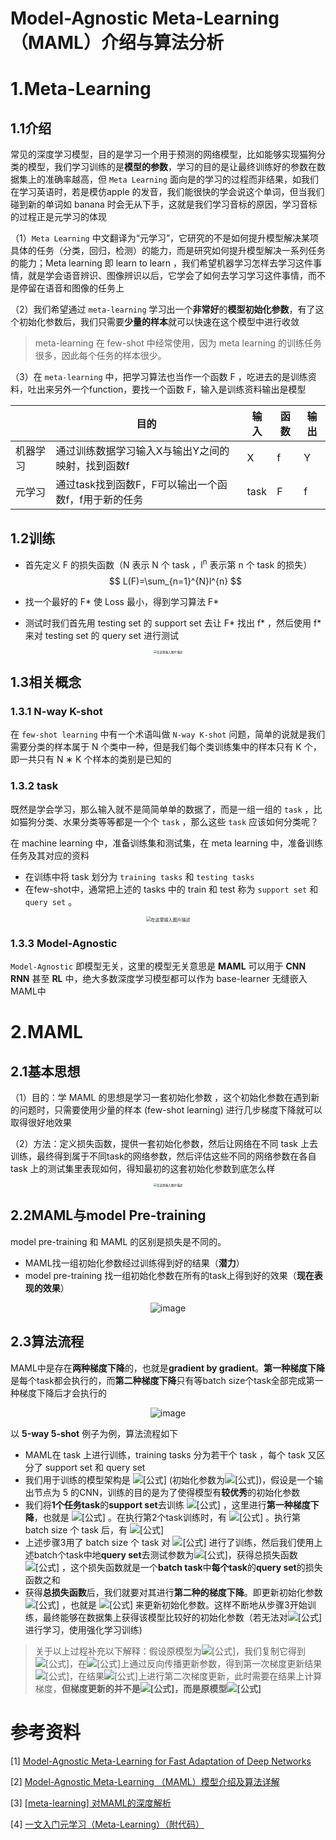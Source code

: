 # Model-Agnostic Meta-Learning（MAML）介绍与算法分析


# 1.Meta-Learning

## 1.1介绍

常见的深度学习模型，目的是学习一个用于预测的网络模型，比如能够实现猫狗分类的模型，我们学习训练的是**模型的参数**，学习的目的是让最终训练好的参数在数据集上的准确率越高，但 `Meta Learning` 面向是的学习的过程而非结果，如我们在学习英语时，若是模仿apple 的发音，我们能很快的学会说这个单词，但当我们碰到新的单词如 banana 时会无从下手，这就是我们学习音标的原因，学习音标的过程正是元学习的体现

（1）`Meta Learning` 中文翻译为“元学习”，它研究的不是如何提升模型解决某项具体的任务（分类，回归，检测）的能力，而是研究如何提升模型解决一系列任务的能力；Meta learning 即 learn to learn ，我们希望机器学习怎样去学习这件事情，就是学会语音辨识、图像辨识以后，它学会了如何去学习学习这件事情，而不是停留在语音和图像的任务上

（2）我们希望通过 `meta-learning` 学习出一个**非常好**的**模型初始化参数**，有了这个初始化参数后，我们只需要**少量的样本**就可以快速在这个模型中进行收敛

> meta-learning 在 few-shot 中经常使用，因为 meta learning  的训练任务很多，因此每个任务的样本很少。

（3）在 `meta-learning` 中，把学习算法也当作一个函数 F ，吃进去的是训练资料，吐出来另外一个function，要找一个函数 F，输入是训练资料输出是模型

|          | 目的                                                 | 输入 | 函数 | 输出 |
| -------- | ---------------------------------------------------- | ---- | ---- | ---- |
| 机器学习 | 通过训练数据学习输入X与输出Y之间的映射，找到函数f    | X    | f    | Y    |
| 元学习   | 通过task找到函数F，F可以输出一个函数f，f用于新的任务 | task | F    | f    |

## 1.2训练

- 首先定义 F 的损失函数（N 表示 N 个 task ，l<sup>n</sup> 表示第 n 个 task 的损失）
  $$
  L(F)=\sum_{n=1}^{N}l^{n}
  $$

- 找一个最好的 F* 使 Loss 最小，得到学习算法 F*

- 测试时我们首先用 testing set 的 support set 去让 F* 找出 f* ，然后使用 f* 来对 testing set 的 query set 进行测试

<div align=center>
<img src="https://img-blog.csdnimg.cn/2020052808373588.png?x-oss-process=image/watermark,type_ZmFuZ3poZW5naGVpdGk,shadow_10,text_aHR0cHM6Ly9ibG9nLmNzZG4ubmV0L3FxXzQxNjk0NTA0,size_16,color_FFFFFF,t_70" alt="在这里插入图片描述" style="zoom: 33%;" />
</div>

## 1.3相关概念

### 1.3.1 N-way K-shot

在 `few-shot learning` 中有一个术语叫做 `N-way K-shot` 问题，简单的说就是我们需要分类的样本属于 N 个类中一种，但是我们每个类训练集中的样本只有 K 个，即一共只有 N ∗ K 个样本的类别是已知的

### 1.3.2 task

既然是学会学习，那么输入就不是简简单单的数据了，而是一组一组的 `task` ，比如猫狗分类、水果分类等等都是一个个 `task` ，那么这些 `task` 应该如何分类呢？

在 machine learning 中，准备训练集和测试集，在 meta learning 中，准备训练任务及其对应的资料

- 在训练中将 task 划分为 `training tasks` 和 `testing tasks`
- 在few-shot中，通常把上述的 tasks 中的 train 和 test 称为 `support set` 和 `query set` 。

<div align=center>
<img src="https://img-blog.csdnimg.cn/20200716103136708.png?x-oss-process=image/watermark,type_ZmFuZ3poZW5naGVpdGk,shadow_10,text_aHR0cHM6Ly9ibG9nLmNzZG4ubmV0L3dlaXhpbl80NDU1NDMzNw==,size_16,color_FFFFFF,t_70" alt="在这里插入图片描述" style="zoom: 50%;" />
</div>

### 1.3.3 Model-Agnostic

`Model-Agnostic` 即模型无关，这里的模型无关意思是 **MAML** 可以用于 **CNN RNN** 甚至 **RL** 中，绝大多数深度学习模型都可以作为 base-learner 无缝嵌入MAML中

# 2.MAML

## 2.1基本思想

（1）目的：学 MAML 的思想是学习一套初始化参数 ，这个初始化参数在遇到新的问题时，只需要使用少量的样本 (few-shot learning) 进行几步梯度下降就可以取得很好地效果

（2）方法：定义损失函数，提供一套初始化参数，然后让网络在不同 task 上去训练，最终得到属于不同task的网络参数，然后评估这些不同的网络参数在各自 task 上的测试集里表现如何，得知最初的这套初始化参数到底怎么样

<div align=center>
<img src="https://img-blog.csdnimg.cn/20191008213431186.png?x-oss-process=image/watermark,type_ZmFuZ3poZW5naGVpdGk,shadow_10,text_aHR0cHM6Ly9ibG9nLmNzZG4ubmV0L3NoYW95dWUxMjM0,size_16,color_FFFFFF,t_70" alt="在这里插入图片描述" style="zoom: 33%;" />
</div>

## 2.2MAML与model Pre-training

model pre-training 和 MAML 的区别是损失是不同的。

- MAML找一组初始化参数经过训练得到好的结果（**潜力**）
- model pre-training 找一组初始化参数在所有的task上得到好的效果（**现在表现的效果**）

<div align=center>
<img src="https://s1.imagehub.cc/images/2021/10/23/contrast1bece23ba68f2b27.png" alt="image" />
</div>

## 2.3算法流程

MAML中是存在**两种梯度下降**的，也就是**gradient by gradient**。**第一种梯度下降**是每个task都会执行的，而**第二种梯度下降**只有等batch size个task全部完成第一种梯度下降后才会执行的

<div align=center>
<img src="https://s1.imagehub.cc/images/2021/09/22/4S5OBIIQ8A5CN_71CO.png" alt="image" />
</div>

以 **5-way 5-shot** 例子为例，算法流程如下

- MAML在 task 上进行训练，training tasks 分为若干个 task ，每个 task 又区分了 support set 和 query set
- 我们用于训练的模型架构是 ![[公式]](https://www.zhihu.com/equation?tex=M_%7Bmeta%7D) (初始化参数为![[公式]](https://www.zhihu.com/equation?tex=%5Cphi))，假设是一个输出节点为 5 的CNN，训练的目的是为了使得模型有**较优秀**的初始化参数
- 我们将**1个任务task**的**support set**去训练 ![[公式]](https://www.zhihu.com/equation?tex=M_%7Bmeta%7D) ，这里进行**第一种梯度下降**，也就是 ![[公式]](https://www.zhihu.com/equation?tex=%5Chat%7B%5Ctheta%7D%5E%7B1%7D%5CLeftarrow%5Cphi+-%5Ceta.%5Cpartial+l%28%5Cphi%29%2F%5Cpartial+%5Cphi) 。在执行第2个task训练时，有 ![[公式]](https://www.zhihu.com/equation?tex=%5Chat%7B%5Ctheta%7D%5E%7B2%7D%5CLeftarrow%5Cphi+-%5Ceta.%5Cpartial+l%28%5Cphi%29%2F%5Cpartial+%5Cphi) 。执行第 batch size 个 task 后，有 ![[公式]](https://www.zhihu.com/equation?tex=%5Chat%7B%5Ctheta%7D%5E%7Bbz%7D%5CLeftarrow%5Cphi+-%5Ceta.%5Cpartial+l%28%5Cphi%29%2F%5Cpartial+%5Cphi) 
- 上述步骤3用了 batch size 个 task 对 ![[公式]](https://www.zhihu.com/equation?tex=M_%7Bmeta%7D) 进行了训练，然后我们使用上述batch个task中地**query set**去测试参数为![[公式]](https://www.zhihu.com/equation?tex=%5Chat%7B%5Ctheta%7D%5E%7Bi%7D%2Ci%5Cin%5B1%2Cbatch+size%5D)，获得总损失函数 ![[公式]](https://www.zhihu.com/equation?tex=L%28%5Cphi%29%3D%5Csum_%7Bi%3D1%7D%5E%7Bbs%7D%7Bl%5E%7Bi%7D%28%5Chat%7B%5Ctheta%7D%5E%7Bi%7D%29%7D) ，这个损失函数就是一个**batch task**中**每个task**的**query set**的损失函数之和
- 获得**总损失函数**后，我们就要对其进行**第二种的梯度下降**。即更新初始化参数 ![[公式]](https://www.zhihu.com/equation?tex=%5Cphi) ，也就是 ![[公式]](https://www.zhihu.com/equation?tex=%5Cphi%5CLeftarrow%5Cphi+-%5Ceta.%5Cpartial+L%28%5Cphi%29%2F%5Cpartial+%5Cphi) 来更新初始化参数。这样不断地从步骤3开始训练，最终能够在数据集上获得该模型比较好的初始化参数（若无法对![[公式]](https://www.zhihu.com/equation?tex=%5Cphi)进行学习，使用强化学习训练)

> 关于以上过程补充以下解释：假设原模型为![[公式]](https://www.zhihu.com/equation?tex=%5Ctheta_a)，我们复制它得到![[公式]](https://www.zhihu.com/equation?tex=%5Ctheta_b)，在![[公式]](https://www.zhihu.com/equation?tex=%5Ctheta_b)上通过反向传播更新参数，得到第一次梯度更新结果![[公式]](https://www.zhihu.com/equation?tex=%5Ctheta_b%27)，在结果![[公式]](https://www.zhihu.com/equation?tex=%5Ctheta_b%27)上进行第二次梯度更新，此时需要在结果上计算梯度，**但梯度更新的并不是![[公式]](https://www.zhihu.com/equation?tex=%5Ctheta_b%27)，而是原模型![[公式]](https://www.zhihu.com/equation?tex=%5Ctheta_a)**

# 参考资料

[1] [Model-Agnostic Meta-Learning for Fast Adaptation of Deep Networks](https://arxiv.org/abs/1703.03400)

[2] [Model-Agnostic Meta-Learning （MAML）模型介绍及算法详解](https://zhuanlan.zhihu.com/p/57864886)

[3] [[meta-learning] 对MAML的深度解析](https://zhuanlan.zhihu.com/p/181709693)

[4] [一文入门元学习（Meta-Learning）（附代码）](https://zhuanlan.zhihu.com/p/136975128)


